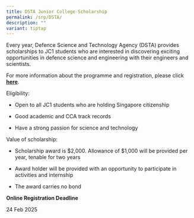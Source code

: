 ```yaml
---
title: DSTA Junior College Scholarship
permalink: /srp/DSTA/
description: ""
variant: tiptap
---
```

<p>Every year, Defence Science and Technology Agency (DSTA) provides scholarships
to JC1 students who are interested in discovering exciting opportunities
in defence science and engineering with their engineers and scientists.</p>
<p>For more information about the programme and registration, please click <strong><a href="https://brightsparks.com.sg/profile/dsta/dsta-jc-scholarship.php" rel="noopener noreferrer nofollow" target="_blank">here</a></strong>.</p>
<p>Eligibility:</p>
<ul data-tight="true" class="tight">
<li>
<p>Open to all JC1 students who are holding Singapore citizenship</p>
</li>
<li>
<p>Good academic and CCA track records</p>
</li>
<li>
<p>Have a strong passion for science and technology</p>
</li>
</ul>
<p>Value of scholarship:</p>
<ul data-tight="true" class="tight">
<li>
<p>Scholarship award is $2,000. Allowance of $1,000 will be provided per
year, tenable for two years</p>
</li>
<li>
<p>Award holder will be provided with an opportunity to participate in activities
and internship</p>
</li>
<li>
<p>The award carries no bond</p>
</li>
</ul>
<p><strong>Online Registration Deadline</strong>
</p>
<p>24 Feb 2025</p>